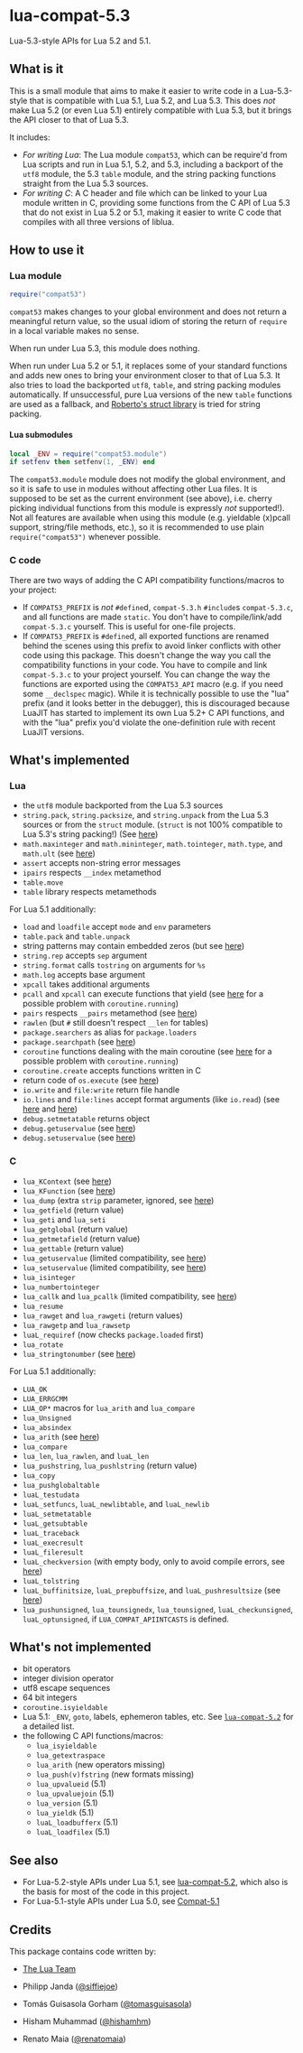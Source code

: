 # lua-compat-5.3

Lua-5.3-style APIs for Lua 5.2 and 5.1.

## What is it

This is a small module that aims to make it easier to write code
in a Lua-5.3-style that is compatible with Lua 5.1, Lua 5.2, and Lua
5.3. This does *not* make Lua 5.2 (or even Lua 5.1) entirely
compatible with Lua 5.3, but it brings the API closer to that of Lua
5.3.

It includes:

* _For writing Lua_: The Lua module `compat53`, which can be require'd
  from Lua scripts and run in Lua 5.1, 5.2, and 5.3, including a
  backport of the `utf8` module, the 5.3 `table` module, and the
  string packing functions straight from the Lua 5.3 sources.
* _For writing C_: A C header and file which can be linked to your
  Lua module written in C, providing some functions from the C API
  of Lua 5.3 that do not exist in Lua 5.2 or 5.1, making it easier to
  write C code that compiles with all three versions of liblua.

## How to use it

### Lua module

```lua
require("compat53")
```

`compat53` makes changes to your global environment and does not return
a meaningful return value, so the usual idiom of storing the return of
`require` in a local variable makes no sense.

When run under Lua 5.3, this module does nothing.

When run under Lua 5.2 or 5.1, it replaces some of your standard
functions and adds new ones to bring your environment closer to that
of Lua 5.3. It also tries to load the backported `utf8`, `table`, and
string packing modules automatically. If unsuccessful, pure Lua
versions of the new `table` functions are used as a fallback, and
[Roberto's struct library][1] is tried for string packing.

#### Lua submodules

```lua
local _ENV = require("compat53.module")
if setfenv then setfenv(1, _ENV) end
```

The `compat53.module` module does not modify the global environment,
and so it is safe to use in modules without affecting other Lua files.
It is supposed to be set as the current environment (see above), i.e.
cherry picking individual functions from this module is expressly
*not* supported!). Not all features are available when using this
module (e.g. yieldable (x)pcall support, string/file methods, etc.),
so it is recommended to use plain `require("compat53")` whenever
possible.

### C code

There are two ways of adding the C API compatibility functions/macros to
your project:
* If `COMPAT53_PREFIX` is *not* `#define`d, `compat-5.3.h` `#include`s
  `compat-5.3.c`, and all functions are made `static`. You don't have to
  compile/link/add `compat-5.3.c` yourself. This is useful for one-file
  projects.
* If `COMPAT53_PREFIX` is `#define`d, all exported functions are renamed
  behind the scenes using this prefix to avoid linker conflicts with other
  code using this package. This doesn't change the way you call the
  compatibility functions in your code. You have to compile and link
  `compat-5.3.c` to your project yourself. You can change the way the
  functions are exported using the `COMPAT53_API` macro (e.g. if you need
  some `__declspec` magic). While it is technically possible to use
  the "lua" prefix (and it looks better in the debugger), this is
  discouraged because LuaJIT has started to implement its own Lua 5.2+
  C API functions, and with the "lua" prefix you'd violate the
  one-definition rule with recent LuaJIT versions.

## What's implemented

### Lua

* the `utf8` module backported from the Lua 5.3 sources
* `string.pack`, `string.packsize`, and `string.unpack` from the Lua
  5.3 sources or from the `struct` module. (`struct` is not 100%
  compatible to Lua 5.3's string packing!) (See [here][4])
* `math.maxinteger` and `math.mininteger`, `math.tointeger`, `math.type`,
  and `math.ult` (see [here][5])
* `assert` accepts non-string error messages
* `ipairs` respects `__index` metamethod
* `table.move`
* `table` library respects metamethods

For Lua 5.1 additionally:
* `load` and `loadfile` accept `mode` and `env` parameters
* `table.pack` and `table.unpack`
* string patterns may contain embedded zeros (but see [here][6])
* `string.rep` accepts `sep` argument
* `string.format` calls `tostring` on arguments for `%s`
* `math.log` accepts base argument
* `xpcall` takes additional arguments
* `pcall` and `xpcall` can execute functions that yield (see
  [here][22] for a possible problem with `coroutine.running`)
* `pairs` respects `__pairs` metamethod (see [here][7])
* `rawlen` (but `#` still doesn't respect `__len` for tables)
* `package.searchers` as alias for `package.loaders`
* `package.searchpath` (see [here][8])
* `coroutine` functions dealing with the main coroutine (see
  [here][22] for a possible problem with `coroutine.running`)
* `coroutine.create` accepts functions written in C
* return code of `os.execute` (see [here][9])
* `io.write` and `file:write` return file handle
* `io.lines` and `file:lines` accept format arguments (like `io.read`)
  (see [here][10] and [here][11])
* `debug.setmetatable` returns object
* `debug.getuservalue` (see [here][12])
* `debug.setuservalue` (see [here][13])

### C

* `lua_KContext` (see [here][14])
* `lua_KFunction` (see [here][14])
* `lua_dump` (extra `strip` parameter, ignored, see [here][15])
* `lua_getfield` (return value)
* `lua_geti` and `lua_seti`
* `lua_getglobal` (return value)
* `lua_getmetafield` (return value)
* `lua_gettable` (return value)
* `lua_getuservalue` (limited compatibility, see [here][16])
* `lua_setuservalue` (limited compatibility, see [here][17])
* `lua_isinteger`
* `lua_numbertointeger`
* `lua_callk` and `lua_pcallk` (limited compatibility, see [here][14])
* `lua_resume`
* `lua_rawget` and `lua_rawgeti` (return values)
* `lua_rawgetp` and `lua_rawsetp`
* `luaL_requiref` (now checks `package.loaded` first)
* `lua_rotate`
* `lua_stringtonumber` (see [here][18])

For Lua 5.1 additionally:
* `LUA_OK`
* `LUA_ERRGCMM`
* `LUA_OP*` macros for `lua_arith` and `lua_compare`
* `lua_Unsigned`
* `lua_absindex`
* `lua_arith` (see [here][19])
* `lua_compare`
* `lua_len`, `lua_rawlen`, and `luaL_len`
* `lua_pushstring`, `lua_pushlstring` (return value)
* `lua_copy`
* `lua_pushglobaltable`
* `luaL_testudata`
* `luaL_setfuncs`, `luaL_newlibtable`, and `luaL_newlib`
* `luaL_setmetatable`
* `luaL_getsubtable`
* `luaL_traceback`
* `luaL_execresult`
* `luaL_fileresult`
* `luaL_checkversion` (with empty body, only to avoid compile errors,
  see [here][20])
* `luaL_tolstring`
* `luaL_buffinitsize`, `luaL_prepbuffsize`, and `luaL_pushresultsize`
  (see [here][21])
* `lua_pushunsigned`, `lua_tounsignedx`, `lua_tounsigned`,
  `luaL_checkunsigned`, `luaL_optunsigned`, if
  `LUA_COMPAT_APIINTCASTS` is defined.

## What's not implemented

* bit operators
* integer division operator
* utf8 escape sequences
* 64 bit integers
* `coroutine.isyieldable`
* Lua 5.1: `_ENV`, `goto`, labels, ephemeron tables, etc. See
  [`lua-compat-5.2`][2] for a detailed list.
* the following C API functions/macros:
  * `lua_isyieldable`
  * `lua_getextraspace`
  * `lua_arith` (new operators missing)
  * `lua_push(v)fstring` (new formats missing)
  * `lua_upvalueid` (5.1)
  * `lua_upvaluejoin` (5.1)
  * `lua_version` (5.1)
  * `lua_yieldk` (5.1)
  * `luaL_loadbufferx` (5.1)
  * `luaL_loadfilex` (5.1)

## See also

* For Lua-5.2-style APIs under Lua 5.1, see [lua-compat-5.2][2],
  which also is the basis for most of the code in this project.
* For Lua-5.1-style APIs under Lua 5.0, see [Compat-5.1][3]

## Credits

This package contains code written by:

* [The Lua Team](http://www.lua.org)
* Philipp Janda ([@siffiejoe](http://github.com/siffiejoe))
* Tomás Guisasola Gorham ([@tomasguisasola](http://github.com/tomasguisasola))
* Hisham Muhammad ([@hishamhm](http://github.com/hishamhm))
* Renato Maia ([@renatomaia](http://github.com/renatomaia))


  [1]: http://www.inf.puc-rio.br/~roberto/struct/
  [2]: http://github.com/keplerproject/lua-compat-5.2/
  [3]: http://keplerproject.org/compat/
  [4]: https://github.com/keplerproject/lua-compat-5.3/wiki/string_packing
  [5]: https://github.com/keplerproject/lua-compat-5.3/wiki/math.type
  [6]: https://github.com/keplerproject/lua-compat-5.3/wiki/pattern_matching
  [7]: https://github.com/keplerproject/lua-compat-5.3/wiki/pairs
  [8]: https://github.com/keplerproject/lua-compat-5.3/wiki/package.searchpath
  [9]: https://github.com/keplerproject/lua-compat-5.3/wiki/os.execute
  [10]: https://github.com/keplerproject/lua-compat-5.3/wiki/io.lines
  [11]: https://github.com/keplerproject/lua-compat-5.3/wiki/file.lines
  [12]: https://github.com/keplerproject/lua-compat-5.3/wiki/debug.getuservalue
  [13]: https://github.com/keplerproject/lua-compat-5.3/wiki/debug.setuservalue
  [14]: https://github.com/keplerproject/lua-compat-5.3/wiki/yieldable_c_functions
  [15]: https://github.com/keplerproject/lua-compat-5.3/wiki/lua_dump
  [16]: https://github.com/keplerproject/lua-compat-5.3/wiki/lua_getuservalue
  [17]: https://github.com/keplerproject/lua-compat-5.3/wiki/lua_setuservalue
  [18]: https://github.com/keplerproject/lua-compat-5.3/wiki/lua_stringtonumber
  [19]: https://github.com/keplerproject/lua-compat-5.3/wiki/lua_arith
  [20]: https://github.com/keplerproject/lua-compat-5.3/wiki/luaL_checkversion
  [21]: https://github.com/keplerproject/lua-compat-5.3/wiki/luaL_Buffer
  [22]: https://github.com/keplerproject/lua-compat-5.3/wiki/coroutine.running

